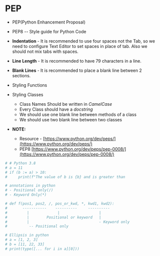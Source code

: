 # PEP

- PEP(Python Enhancement Proposal)
- PEP8 -- Style guide for Python Code

- **Indentation** - It is recommended to use four spaces not the Tab, so we need to configure Text Editor to set spaces in place of tab. Also we should not mix tabs with spaces.
- **Line Length** - It is recommended to have 79 characters in a line.
- **Blank Lines** - It is recommended to place a blank line between 2 sections.
- Styling Functions

- Styling Classes

  - Class Names Should be written in _CamelCase_
  - Every Class should have a _docstring_
  - We should use one blank line between methods of a class
  - We should use two blank line between two classes

- **NOTE:**
  - Resource - [https://www.python.org/dev/peps/](https://www.python.org/dev/peps/)
  - PEP8 [https://www.python.org/dev/peps/pep-0008/](https://www.python.org/dev/peps/pep-0008/)

```py
# # Python 3.8
# a = 11
# if (b := a) > 10:
#     print(f"The value of b is {b} and is greater than

# annotations in python
# - Positional only(/)
# - Keyword Only(*)

# def f(pos1, pos2, /, pos_or_kwd, *, kwd1, kwd2):
#       -----------    ----------     ----------
#         |             |                  |
#         |        Positional or keyword   |
#         |                                - Keyword only
#          -- Positional only

# Ellipsis in python
# a = [1, 2, 3]
# b = [11, 22, 33]
# print(type([... for i in a][0]))

```
